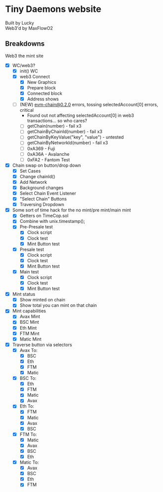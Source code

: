 # Tiny Daemons website
Built by Lucky<br>
Web3'd by MaxFlowO2<br>
## Breakdowns
Web3 the mint site
 - [x] WC/web3?
   - [x] init() WC
   - [x] web3 Connect
     - [x] New Graphics
     - [x] Prepare block
     - [x] Connected block
     - [x] Address shows
   - [ ] (NEW) evm-chain@0.2.0 errors, tossing selectedAccount[0] errors, critical
     * Found out not affecting selectedAccount[0] in web3 transactions... so who cares?
     - [ ] getChain(number) - fail x3
     - [ ] getChainByChainId(number) - fail x3
     - [ ] getChainByKeyValue("key", "value") - untested
     - [ ] getChainByNetworkId(number) - fail x3
     - [ ] 0xA369 - Fuji
     - [ ] 0xA36A - Avalanche
     - [ ] 0xFA2 - Fantom Test
 - [x] Chain swap on button/drop down
   - [x] Set Cases
   - [x] Change chainId()
   - [x] Add Network
   - [x] Background changes
   - [x] Select Chain Event Listener
   - [x] "Select Chain" Buttons
   - [x] Traversing Dropdown
 - [x] Some sort of time hack for the no mint/pre mint/main mint
   - [x] Getters on TimeCop.sol
   - [x] Combine with unix.timestamp();
   - [x] Pre-Presale test
     - [x] Clock script
     - [x] Clock test
     - [x] Mint Button test
   - [x] Presale test
     - [x] Clock script
     - [x] Clock test
     - [x] Mint Button test
   - [x] Main test
     - [x] Clock script
     - [x] Clock test
     - [x] Mint Button test
 - [x] Mint status
   - [x] Show minted on chain
   - [x] Show total you can mint on that chain
 - [x] Mint capabilities
   - [x] Avax Mint
   - [x] BSC Mint
   - [x] Eth Mint
   - [x] FTM Mint
   - [x] Matic Mint
 - [x] Traverse button via selectors
   - [x] Avax To:
     - [x] BSC 
     - [x] Eth 
     - [x] FTM 
     - [x] Matic 
   - [x] BSC To:
     - [x] Eth 
     - [x] FTM 
     - [x] Matic 
     - [x] Avax 
   - [x] Eth To:
     - [x] FTM 
     - [x] Matic 
     - [x] Avax 
     - [x] BSC 
   - [x] FTM To:
     - [x] Matic 
     - [x] Avax 
     - [x] BSC 
     - [x] Eth 
   - [x] Matic To:
     - [x] Avax 
     - [x] BSC 
     - [x] Eth 
     - [x] FTM 
